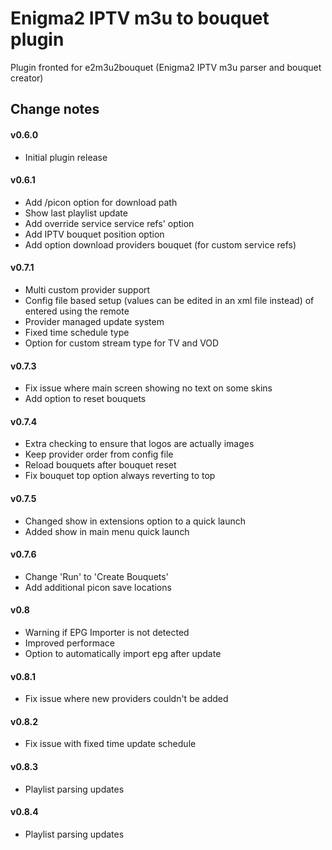 # Enigma2 IPTV m3u to bouquet plugin

Plugin fronted for e2m3u2bouquet (Enigma2 IPTV m3u parser and bouquet creator)

## Change notes
#### v0.6.0
* Initial plugin release

#### v0.6.1
* Add /picon option for download path
* Show last playlist update
* Add override service service refs' option
* Add IPTV bouquet position option
* Add option download providers bouquet (for custom service refs)

#### v0.7.1
* Multi custom provider support
* Config file based setup (values can be edited in an xml file instead)
of entered using the remote
* Provider managed update system
* Fixed time schedule type
* Option for custom stream type for TV and VOD

#### v0.7.3
* Fix issue where main screen showing no text on some skins
* Add option to reset bouquets

#### v0.7.4
* Extra checking to ensure that logos are actually images
* Keep provider order from config file
* Reload bouquets after bouquet reset
* Fix bouquet top option always reverting to top

#### v0.7.5
* Changed show in extensions option to a quick launch
* Added show in main menu quick launch

#### v0.7.6
* Change 'Run' to 'Create Bouquets'
* Add additional picon save locations

#### v0.8
* Warning if EPG Importer is not detected
* Improved performace
* Option to automatically import epg after update

#### v0.8.1
* Fix issue where new providers couldn't be added

#### v0.8.2
* Fix issue with fixed time update schedule

#### v0.8.3
* Playlist parsing updates

#### v0.8.4
* Playlist parsing updates
